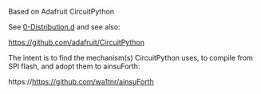 Based on Adafruit CircuitPython

See <a href="https://https://github.com/wa1tnr/ainsuSPI/0-Distribution.d/">0-Distribution.d</a>
 and see also:

 https://github.com/adafruit/CircuitPython

The intent is to find the mechanism(s) CircuitPython
uses, to compile from SPI flash, and adopt them to
ainsuForth:

 https://https://github.com/wa1tnr/ainsuForth

